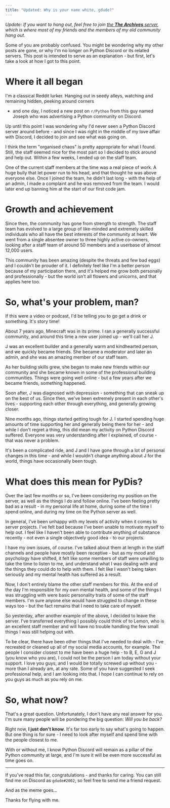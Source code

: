 ```yaml
---
title: "Updated: Why is your name white, gdude?"
---
```


*Update: If you want to hang out, feel free to join [the **The Archives** server](https://discord.gg/jaDdt9p), 
which is where most of my friends and the members of my old community hang out.*

Some of you are probably confused. You might be wondering why my other posts are gone, or why I'm no longer on 
Python Discord or its related servers. This post is intended to serve as an explanation - but first, let's take 
a look at how I got to this point. 

# Where it all began

I'm a classical Reddit lurker. Hanging out in seedy alleys, watching and remaining hidden, peeking around corners 
- and one day, I noticed a new post on `r/Python` from this guy named Joseph who was advertising a Python community
 on Discord. 

Up until this point I was wondering why I'd never seen a Python Discord server around before - and since I was 
right in the middle of my love affair with Discord, I decided to join and see what was going on. 

I think the term "organised chaos" is pretty appropriate for what I found. Still, the staff seemed nice for the 
most part so I decided to stick around and help out. Within a few weeks, I ended up on the staff team. 

One of the current staff members at the time was a real piece of work. A huge bully that let power run to his head, 
and that thought he was above everyone else. Once I joined the team, he didn't last long - with the help of an admin,
 I made a complaint and he was removed from the team. I would later end up banning him at the start of our first 
 code jam. 

# Growth and achievement

Since then, the community has gone from strength to strength. The staff team has evolved to a large group of like-minded
and extremely skilled individuals who all have the best interests of the community at heart. We went from a single 
absentee owner to three highly active co-owners, looking after a staff team of around 50 members and a userbase of almost 
12,000 users. 

This community has been amazing (despite the threats and few bad eggs) and I couldn't be prouder of it. I definitely feel 
like I'm a better person because of my participation there, and it's helped me grow both personally and professionally - 
but the world isn't all flowers and unicorns, and that applies here too. 

# So, what's your problem, man? 

If this were a video or podcast, I'd be telling you to go get a drink or something. It's story time! 

About 7 years ago, Minecraft was in its prime. I ran a generally successful community, and around this time a new user 
joined up - we'll call her J. 

J was an excellent builder and a generally warm and kindhearted person, and we quickly became friends. She became a 
moderator and later an admin, and she was an amazing member of our staff team. 

As her building skills grew, she began to make new friends within our community and she became known in some of the 
professional building communities. Things were going well online - but a few years after we became friends, something 
happened. 

Soon after, J was diagnosed with depression - something that can sneak up on the best of us. Since then, we've been 
extremely present in each other's lives - supporting each other through everything, and generally growing closer. 

Nine months ago, things started getting tough for J. I started spending huge amounts of time supporting her and generally 
being there for her - and while I don't regret a thing, this did mean my activity on Python Discord suffered. Everyone was 
very understanding after I explained, of course - that was never a problem. 

It's been a complicated ride, and J and I have gone through a lot of personal changes in this time - and while I wouldn't 
change anything about J for the world, things have occasionally been tough. 

# What does this mean for PyDis? 

Over the last few months or so, I've been considering my position on the server, as well as the things I do and follow online. 
I've been feeling pretty bad as a result - in my personal life at home, during some of the time I spend online, and during my 
time on the Python server as well. 

In general, I've been unhappy with my levels of activity when it comes to server projects. I've felt bad because I've been 
unable to motivate myself to help out. I feel like I haven't been able to contribute anything of substance recently - not 
even a single objectively good idea - to our projects. 

I have my own issues, of course. I've talked about them at length in the staff channels and people have mostly been 
receptive - but as my mood and psychology have shifted, it felt like some members of staff were unwilling to take the time to 
listen to me, and understand what I was dealing with and the things they could do to help with them. I felt like I wasn't being 
taken seriously and my mental health has suffered as a result.

Now, I don't entirely blame the other staff members for this. At the end of the day I'm responsible for my own mental health, 
and some of the things I was struggling with were basic personality traits of some of the staff members. I'm sure anyone else 
would have struggled to change in these ways too - but the fact remains that I need to take care of myself. 

So yesterday, after another example of the above, I decided to leave the server. I've transferred everything I possibly could 
think of to Lemon, who is an excellent staff member and will have no trouble handling the few small things I was still helping 
out with. 

To be clear, there have been other things that I've needed to deal with - I've recreated or cleaned up all of my social media 
accounts, for example. The people I consider closest to me have been a huge help - to B, E, G and J (you know who you are), I 
could not be the person I am today without your support. I love you guys, and I would be totally screwed up without you - more 
than I already am, at any rate. Some of you have suggested I seek professional help, and I am looking into that. I hope I can 
continue to rely on you guys as much as you rely on me. 

# So, what now? 

That's a great question. Unfortunately, I don't have any real answer for you. I'm sure many people will be pondering the big 
question: *Will you be back?*

Right now, **I just don't know**. It's far too early to say what's going to happen. But one thing is for sure - I need to look 
after myself and spend time with the people closest to me. 

With or without me, I know Python Discord will remain as a pillar of the Python community at large, and I'm sure it will be 
even more successful as time goes on. 

---

If you've read this far, congratulations - and thanks for caring. You can still find me on Discord as `gdude#2002`, so feel 
free to send me a friend request. 

And as the meme goes... 

Thanks for flying with me. 
